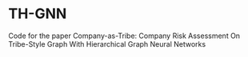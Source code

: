 # TH-GNN
Code for the paper Company-as-Tribe: Company Risk Assessment On Tribe-Style Graph With Hierarchical Graph Neural Networks
